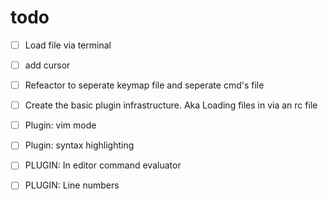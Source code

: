 # todo
- [ ] Load file via terminal
- [ ] add cursor
- [ ] Refeactor to seperate keymap file and seperate cmd's file
- [ ] Create the basic plugin infrastructure. Aka Loading files in via an rc file
- [ ] Plugin: vim mode
- [ ] Plugin: syntax highlighting
- [ ] PLUGIN: In editor command evaluator
- [ ] PLUGIN: Line numbers


